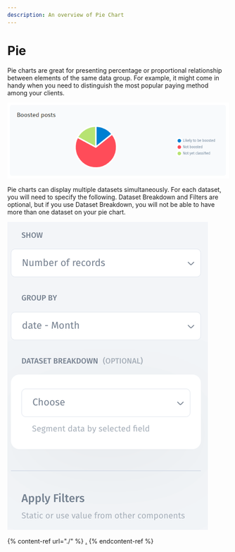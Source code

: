```yaml
---
description: An overview of Pie Chart
---
```


# Pie

Pie charts are great for presenting percentage or proportional relationship between elements of the same data group. For example, it might come in handy when you need to distinguish the most popular paying method among your clients.

![](<../../../.gitbook/assets/image (681).png>)

Pie charts can display multiple datasets simultaneously. For each dataset, you will need to specify the following. Dataset Breakdown and Filters are optional, but if you use Dataset Breakdown, you will not be able to have more than one dataset on your pie chart.

![](<../../../.gitbook/assets/image (2) (7).png>)

{% content-ref url="./" %}
[.](./)
{% endcontent-ref %}

